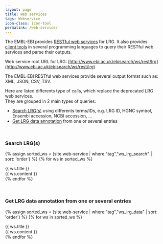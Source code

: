 ```yaml
---
layout: page
title: Web services
tags: Webservice
icon-class: icon-tool
permalink: /web-service/
---
```



The EMBL-EBI provides [RESTful web services](http://www.ebi.ac.uk/Tools/webservices/services/eb-eye_rest) for LRG. It also provides [client tools](http://www.ebi.ac.uk/Tools/webservices/services/eb-eye_rest#clients) in several programming languages to query their RESTful web services and parse their outputs.

Web service root URL for LRG: [http://www.ebi.ac.uk/ebisearch/ws/rest/lrg](http://www.ebi.ac.uk/ebisearch/ws/rest/lrg)

The EMBL-EBI RESTful web services provide several output format such as: XML, JSON, CSV, TSV.

Here are listed differents type of calls, which replace the deprecated LRG web services.  
They are grouped in 2 main types of queries:

* [Search LRG(s)](#ws_lrg_search) using differents terms/IDs, e.g. LRG ID, HGNC symbol, Ensembl accession, NCBI accession, ...
* [Get LRG data annotation](#ws_lrg_data) from one or several entries

<a name="ws_lrg_search"></a>
<br />


### Search LRG(s)

{% assign sorted_ws = (site.web-service | where:"tag","ws_lrg_search" | sort: 'order') %}
{% for ws in sorted_ws %}
  <div class="section-row">
    <div class="section-header">{{ ws.title }}</div>
    <div>
      {{ ws.content }}
    </div>
  </div>
{% endfor %}


<a name="ws_lrg_data"></a>
<br />

### Get LRG data annotation from one or several entries

{% assign sorted_ws = (site.web-service | where:"tag","ws_lrg_data" | sort: 'order') %}
{% for ws in sorted_ws %}
  <div class="section-row">
    <div class="section-header">{{ ws.title }}</div>
    <div>
      {{ ws.content }}
    </div>
  </div>
{% endfor %}
